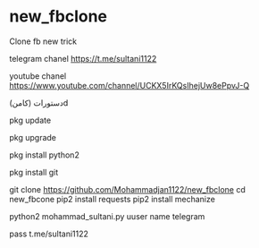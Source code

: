 # new_fbclone
Clone fb new trick 


telegram chanel  https://t.me/sultani1122

youtube chanel   https://www.youtube.com/channel/UCKX5IrKQsIhejUw8ePpvJ-Q



دستورات (کامن)d



pkg update

pkg upgrade

pkg install python2

pkg install git

git clone https://github.com/Mohammadjan1122/new_fbclone
cd new_fbcone
pip2 install requests
pip2 install mechanize


python2 mohammad_sultani.py
</s></s>
u</s></s>user name  telegram

pass   t.me/sultani1122
